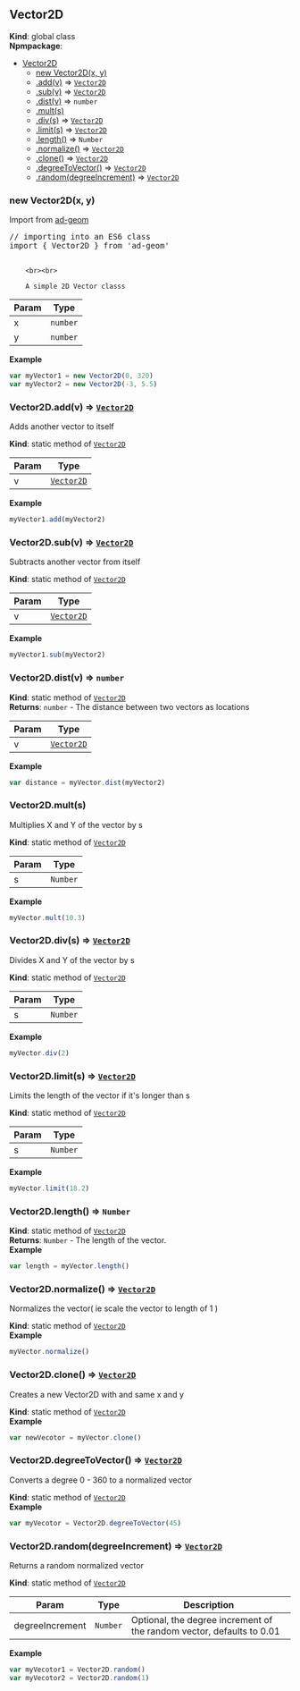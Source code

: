 <a name="Vector2D"></a>

## Vector2D

**Kind**: global class  
**Npmpackage**:

* [Vector2D](#Vector2D)
    * [new Vector2D(x, y)](#new_Vector2D_new)
    * [.add(v)](#Vector2D.add) ⇒ [<code>Vector2D</code>](#Vector2D)
    * [.sub(v)](#Vector2D.sub) ⇒ [<code>Vector2D</code>](#Vector2D)
    * [.dist(v)](#Vector2D.dist) ⇒ <code>number</code>
    * [.mult(s)](#Vector2D.mult)
    * [.div(s)](#Vector2D.div) ⇒ [<code>Vector2D</code>](#Vector2D)
    * [.limit(s)](#Vector2D.limit) ⇒ [<code>Vector2D</code>](#Vector2D)
    * [.length()](#Vector2D.length) ⇒ <code>Number</code>
    * [.normalize()](#Vector2D.normalize) ⇒ [<code>Vector2D</code>](#Vector2D)
    * [.clone()](#Vector2D.clone) ⇒ [<code>Vector2D</code>](#Vector2D)
    * [.degreeToVector()](#Vector2D.degreeToVector) ⇒ [<code>Vector2D</code>](#Vector2D)
    * [.random(degreeIncrement)](#Vector2D.random) ⇒ [<code>Vector2D</code>](#Vector2D)

<a name="new_Vector2D_new"></a>

### new Vector2D(x, y)

Import from <a href="https://github.com/ff0000-ad-tech/ad-geom">ad-geom</a>
<br>
<pre class="sunlight-highlight-javascript">
// importing into an ES6 class
import { Vector2D } from 'ad-geom'

</pre>
		<br><br>

    	A simple 2D Vector classs

| Param | Type                |
| ----- | ------------------- |
| x     | <code>number</code> |
| y     | <code>number</code> |

**Example**

```js
var myVector1 = new Vector2D(0, 320)
var myVector2 = new Vector2D(-3, 5.5)
```

<a name="Vector2D.add"></a>

### Vector2D.add(v) ⇒ [<code>Vector2D</code>](#Vector2D)

Adds another vector to itself

**Kind**: static method of [<code>Vector2D</code>](#Vector2D)

| Param | Type                               |
| ----- | ---------------------------------- |
| v     | [<code>Vector2D</code>](#Vector2D) |

**Example**

```js
myVector1.add(myVector2)
```

<a name="Vector2D.sub"></a>

### Vector2D.sub(v) ⇒ [<code>Vector2D</code>](#Vector2D)

Subtracts another vector from itself

**Kind**: static method of [<code>Vector2D</code>](#Vector2D)

| Param | Type                               |
| ----- | ---------------------------------- |
| v     | [<code>Vector2D</code>](#Vector2D) |

**Example**

```js
myVector1.sub(myVector2)
```

<a name="Vector2D.dist"></a>

### Vector2D.dist(v) ⇒ <code>number</code>

**Kind**: static method of [<code>Vector2D</code>](#Vector2D)  
**Returns**: <code>number</code> - The distance between two vectors as locations

| Param | Type                               |
| ----- | ---------------------------------- |
| v     | [<code>Vector2D</code>](#Vector2D) |

**Example**

```js
var distance = myVector.dist(myVector2)
```

<a name="Vector2D.mult"></a>

### Vector2D.mult(s)

Multiplies X and Y of the vector by s

**Kind**: static method of [<code>Vector2D</code>](#Vector2D)

| Param | Type                |
| ----- | ------------------- |
| s     | <code>Number</code> |

**Example**

```js
myVector.mult(10.3)
```

<a name="Vector2D.div"></a>

### Vector2D.div(s) ⇒ [<code>Vector2D</code>](#Vector2D)

Divides X and Y of the vector by s

**Kind**: static method of [<code>Vector2D</code>](#Vector2D)

| Param | Type                |
| ----- | ------------------- |
| s     | <code>Number</code> |

**Example**

```js
myVector.div(2)
```

<a name="Vector2D.limit"></a>

### Vector2D.limit(s) ⇒ [<code>Vector2D</code>](#Vector2D)

Limits the length of the vector if it's longer than s

**Kind**: static method of [<code>Vector2D</code>](#Vector2D)

| Param | Type                |
| ----- | ------------------- |
| s     | <code>Number</code> |

**Example**

```js
myVector.limit(18.2)
```

<a name="Vector2D.length"></a>

### Vector2D.length() ⇒ <code>Number</code>

**Kind**: static method of [<code>Vector2D</code>](#Vector2D)  
**Returns**: <code>Number</code> - The length of the vector.  
**Example**

```js
var length = myVector.length()
```

<a name="Vector2D.normalize"></a>

### Vector2D.normalize() ⇒ [<code>Vector2D</code>](#Vector2D)

Normalizes the vector( ie scale the vector to length of 1 )

**Kind**: static method of [<code>Vector2D</code>](#Vector2D)  
**Example**

```js
myVector.normalize()
```

<a name="Vector2D.clone"></a>

### Vector2D.clone() ⇒ [<code>Vector2D</code>](#Vector2D)

Creates a new Vector2D with and same x and y

**Kind**: static method of [<code>Vector2D</code>](#Vector2D)  
**Example**

```js
var newVecotor = myVector.clone()
```

<a name="Vector2D.degreeToVector"></a>

### Vector2D.degreeToVector() ⇒ [<code>Vector2D</code>](#Vector2D)

Converts a degree 0 - 360 to a normalized vector

**Kind**: static method of [<code>Vector2D</code>](#Vector2D)  
**Example**

```js
var myVecotor = Vector2D.degreeToVector(45)
```

<a name="Vector2D.random"></a>

### Vector2D.random(degreeIncrement) ⇒ [<code>Vector2D</code>](#Vector2D)

Returns a random normalized vector

**Kind**: static method of [<code>Vector2D</code>](#Vector2D)

| Param           | Type                | Description                                                           |
| --------------- | ------------------- | --------------------------------------------------------------------- |
| degreeIncrement | <code>Number</code> | Optional, the degree increment of the random vector, defaults to 0.01 |

**Example**

```js
var myVecotor1 = Vector2D.random()
var myVecotor2 = Vector2D.random(1)
```
